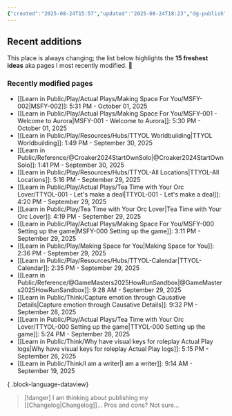 ```yaml
---
{"created":"2025-08-24T15:57","updated":"2025-08-24T18:23","dg-publish":true,"noteIcon":"signpost","dg-path":"Recent Plantings.md","permalink":"/recent-plantings/","dgPassFrontmatter":true}
---
```


## Recent additions 

This place is always changing; the list below highlights the **15 freshest ideas** aka pages I most recently modified. 🍃

### Recently modified pages
- [[Learn in Public/Play/Actual Plays/Making Space For You/MSFY-002\|MSFY-002]]: 5:31 PM - October 01, 2025
- [[Learn in Public/Play/Actual Plays/Making Space For You/MSFY-001 - Welcome to Aurora\|MSFY-001 - Welcome to Aurora]]: 5:30 PM - October 01, 2025
- [[Learn in Public/Play/Resources/Hubs/TTYOL Worldbuilding\|TTYOL Worldbuilding]]: 1:49 PM - September 30, 2025
- [[Learn in Public/Reference/@Croaker2024StartOwnSolo\|@Croaker2024StartOwnSolo]]: 1:41 PM - September 30, 2025
- [[Learn in Public/Play/Resources/Hubs/TTYOL-All Locations\|TTYOL-All Locations]]: 5:16 PM - September 29, 2025
- [[Learn in Public/Play/Actual Plays/Tea Time with Your Orc Lover/TTYOL-001 - Let's make a deal\|TTYOL-001 - Let's make a deal]]: 4:20 PM - September 29, 2025
- [[Learn in Public/Play/Tea Time with Your Orc Lover\|Tea Time with Your Orc Lover]]: 4:19 PM - September 29, 2025
- [[Learn in Public/Play/Actual Plays/Making Space For You/MSFY-000 Setting up the game\|MSFY-000 Setting up the game]]: 3:11 PM - September 29, 2025
- [[Learn in Public/Play/Making Space for You\|Making Space for You]]: 2:36 PM - September 29, 2025
- [[Learn in Public/Play/Resources/Hubs/TTYOL-Calendar\|TTYOL-Calendar]]: 2:35 PM - September 29, 2025
- [[Learn in Public/Reference/@GameMasters2025HowRunSandbox\|@GameMasters2025HowRunSandbox]]: 9:28 AM - September 29, 2025
- [[Learn in Public/Think/Capture emotion through Causative Details\|Capture emotion through Causative Details]]: 9:32 PM - September 28, 2025
- [[Learn in Public/Play/Actual Plays/Tea Time with Your Orc Lover/TTYOL-000 Setting up the game\|TTYOL-000 Setting up the game]]: 5:24 PM - September 28, 2025
- [[Learn in Public/Think/Why have visual keys for roleplay Actual Play logs\|Why have visual keys for roleplay Actual Play logs]]: 5:15 PM - September 26, 2025
- [[Learn in Public/Think/I am a writer\|I am a writer]]: 9:14 AM - September 19, 2025

{ .block-language-dataview}

> [!danger] I am thinking about publishing my [[Changelog\|Changelog]]... 
> Pros and cons? Not sure...

